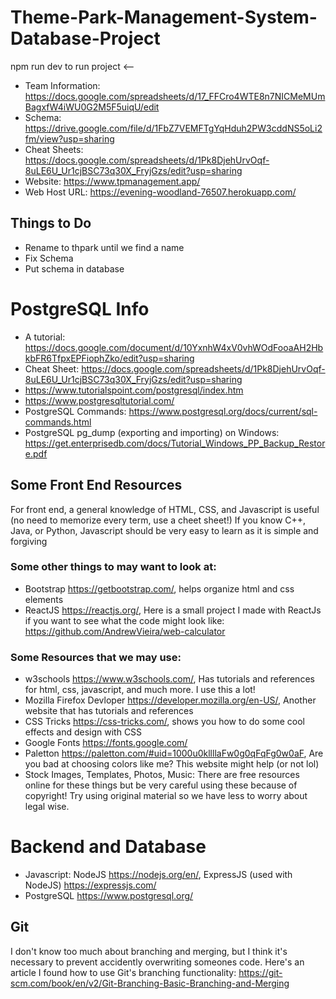 # Theme-Park-Management-System-Database-Project

npm run dev to run project <--

- Team Information: https://docs.google.com/spreadsheets/d/17_FFCro4WTE8n7NICMeMUmBagxfW4iWU0G2M5F5uiqU/edit
- Schema: https://drive.google.com/file/d/1FbZ7VEMFTgYqHduh2PW3cddNS5oLi2fm/view?usp=sharing
- Cheat Sheets: https://docs.google.com/spreadsheets/d/1Pk8DjehUrvOqf-8uLE6U_Ur1cjBSC73q30X_FryjGzs/edit?usp=sharing
- Website: https://www.tpmanagement.app/
- Web Host URL: https://evening-woodland-76507.herokuapp.com/

## Things to Do
- Rename to thpark until we find a name
- Fix Schema
- Put schema in database

# PostgreSQL Info
- A tutorial: https://docs.google.com/document/d/10YxnhW4xV0vhWOdFooaAH2HbkbFR6TfpxEPFiophZko/edit?usp=sharing
- Cheat Sheet: https://docs.google.com/spreadsheets/d/1Pk8DjehUrvOqf-8uLE6U_Ur1cjBSC73q30X_FryjGzs/edit?usp=sharing
- https://www.tutorialspoint.com/postgresql/index.htm
- https://www.postgresqltutorial.com/
- PostgreSQL Commands: https://www.postgresql.org/docs/current/sql-commands.html
- PostgreSQL pg_dump (exporting and importing) on Windows: https://get.enterprisedb.com/docs/Tutorial_Windows_PP_Backup_Restore.pdf

## Some Front End Resources
For front end, a general knowledge of HTML, CSS, and Javascript is useful (no need to memorize every term, use a cheet sheet!)
If you know C++, Java, or Python, Javascript should be very easy to learn as it is simple and forgiving

### Some other things to may want to look at:
- Bootstrap https://getbootstrap.com/, helps organize html and css elements
- ReactJS https://reactjs.org/, Here is a small project I made with ReactJs if you want to see what the code might look like: https://github.com/AndrewVieira/web-calculator

### Some Resources that we may use:
- w3schools https://www.w3schools.com/, Has tutorials and references for html, css, javascript, and much more. I use this a lot!
- Mozilla Firefox Devloper https://developer.mozilla.org/en-US/, Another website that has tutorials and references
- CSS Tricks https://css-tricks.com/, shows you how to do some cool effects and design with CSS
- Google Fonts https://fonts.google.com/
- Paletton https://paletton.com/#uid=1000u0kllllaFw0g0qFqFg0w0aF, Are you bad at choosing colors like me? This website might help (or not lol)
- Stock Images, Templates, Photos, Music: There are free resources online for these things but be very careful using these because of copyright! Try using original material so we have less to worry about legal wise.

# Backend and Database
- Javascript: NodeJS https://nodejs.org/en/, ExpressJS (used with NodeJS) https://expressjs.com/
- PostgreSQL https://www.postgresql.org/

## Git
I don't know too much about branching and merging, but I think it's necessary to prevent accidently overwriting someones code. Here's an article I found how to use Git's branching functionality: https://git-scm.com/book/en/v2/Git-Branching-Basic-Branching-and-Merging
